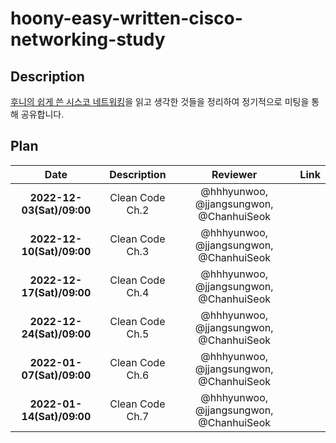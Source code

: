 # **hoony-easy-written-cisco-networking-study**

## Description

[후니의 쉽게 쓴 시스코 네트워킹](http://www.yes24.com/Product/Goods/89520426?pid=123487&cosemkid=go15662050284987182&gclid=Cj0KCQiA-JacBhC0ARIsAIxybyPyDK8BklZr200ul93IjkmvxgZhqYCJZnaTSLpS6oetkZ4k1JU2A4QaArRqEALw_wcB)을 읽고 생각한 것들을 정리하여 정기적으로 미팅을 통해 공유합니다.

## Plan

|           Date            |     Description     |                Reviewer                 |                                                                                     Link                                                                                     |
| :-----------------------: | :-----------------: | :-------------------------------------: | :--------------------------------------------------------------------------------------------------------------------------------------------------------------------------: |
| **2022-12-03(Sat)/09:00** |   Clean Code Ch.2   | @hhhyunwoo, @jjangsungwon, @ChanhuiSeok | |
| **2022-12-10(Sat)/09:00** |   Clean Code Ch.3   | @hhhyunwoo, @jjangsungwon, @ChanhuiSeok | |
| **2022-12-17(Sat)/09:00** |   Clean Code Ch.4   | @hhhyunwoo, @jjangsungwon, @ChanhuiSeok | |
| **2022-12-24(Sat)/09:00** |   Clean Code Ch.5   | @hhhyunwoo, @jjangsungwon, @ChanhuiSeok | |
| **2022-01-07(Sat)/09:00** |   Clean Code Ch.6   | @hhhyunwoo, @jjangsungwon, @ChanhuiSeok | |
| **2022-01-14(Sat)/09:00** |   Clean Code Ch.7   | @hhhyunwoo, @jjangsungwon, @ChanhuiSeok | |
